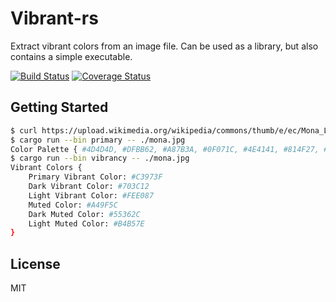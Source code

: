 # Vibrant-rs

Extract vibrant colors from an image file. Can be used as a library, but also contains a simple executable.

[![Build Status](https://travis-ci.org/killercup/vibrant-rs.svg)](https://travis-ci.org/killercup/vibrant-rs) [![Coverage Status](https://coveralls.io/repos/killercup/vibrant-rs/badge.svg?branch=master&service=github)](https://coveralls.io/github/killercup/vibrant-rs?branch=master)

## Getting Started

```bash
$ curl https://upload.wikimedia.org/wikipedia/commons/thumb/e/ec/Mona_Lisa%2C_by_Leonardo_da_Vinci%2C_from_C2RMF_retouched.jpg/687px-Mona_Lisa%2C_by_Leonardo_da_Vinci%2C_from_C2RMF_retouched.jpg > mona.jpg
$ cargo run --bin primary -- ./mona.jpg
Color Palette { #4D4D4D, #DFBB62, #A87B3A, #0F071C, #4E4141, #814F27, #512A22, #251629, #2C161E, #777B57 }
$ cargo run --bin vibrancy -- ./mona.jpg
Vibrant Colors {
	Primary Vibrant Color: #C3973F
	Dark Vibrant Color: #703C12
	Light Vibrant Color: #FEE087
	Muted Color: #A49F5C
	Dark Muted Color: #55362C
	Light Muted Color: #B4B57E
}
```

## License

MIT
